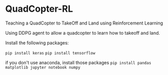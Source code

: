 # QuadCopter-RL
Teaching a QuadCopter to TakeOff and Land using Reinforcement Learning


Using DDPG agent to allow a quadcopter to learn how to takeoff and land.

Install the following packages:

```pip install keras```
```pip install tensorflow```

if you don't use anaconda, install those packages
```pip install pandas matplotlib jupyter notebook numpy```







